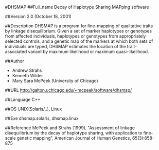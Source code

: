 #DHSMAP
##Full_name
Decay of Haplotype Sharing MAPping software

##Version
2.0 (October 18, 2001)

##Description
DHSMAP is a program for fine-mapping of qualitative traits by linkage disequilibrium. Given a set of marker haplotypes or genotypes from affected individuals, haplotypes or genotypes from appropriately selected controls, and a genetic map of the markers at which both sets of individuals are typed, DHSMAP estimates the location of the trait-associated variant by maximum likelihood or maximum quasi-likelihood.

##Author
* Andrew Strahs
* Kenneth Wilder
* Mary Sara McPeek (University of Chicago)

##URL
http://galton.uchicago.edu/~mcpeek/software/dhsmap/

##Language
C++

##OS
UNIX(Solaris/..), Linux

##Exe
dhsmap.solaris, dhsmap.linux

##Reference
McPeek and Strahs (1999), "Assessment of linkage disequilibrium by the decay of haplotype sharing, with application to fine-scale genetic mapping", American Journal of Human Genetics, 65(3):858-875

